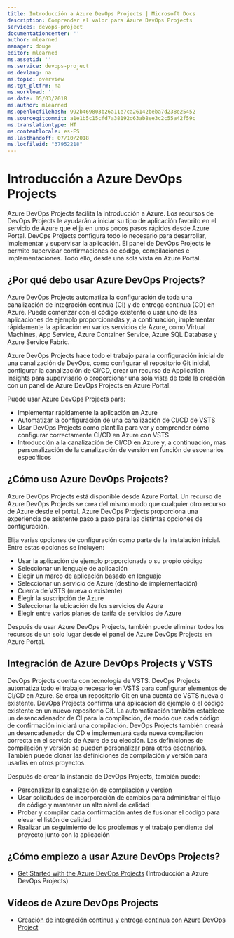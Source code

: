 ```yaml
---
title: Introducción a Azure DevOps Projects | Microsoft Docs
description: Comprender el valor para Azure DevOps Projects
services: devops-project
documentationcenter: ''
author: mlearned
manager: douge
editor: mlearned
ms.assetid: ''
ms.service: devops-project
ms.devlang: na
ms.topic: overview
ms.tgt_pltfrm: na
ms.workload: ''
ms.date: 05/03/2018
ms.author: mlearned
ms.openlocfilehash: 992b469803b26a11e7ca26142beba7d238e25452
ms.sourcegitcommit: a1e1b5c15cfd7a38192d63ab8ee3c2c55a42f59c
ms.translationtype: HT
ms.contentlocale: es-ES
ms.lasthandoff: 07/10/2018
ms.locfileid: "37952218"
---
```

# <a name="overview-of-azure-devops-project"></a>Introducción a Azure DevOps Projects

Azure DevOps Projects facilita la introducción a Azure. Los recursos de DevOps Projects le ayudarán a iniciar su tipo de aplicación favorito en el servicio de Azure que elija en unos pocos pasos rápidos desde Azure Portal. DevOps Projects configura todo lo necesario para desarrollar, implementar y supervisar la aplicación.
El panel de DevOps Projects le permite supervisar confirmaciones de código, compilaciones e implementaciones. Todo ello, desde una sola vista en Azure Portal.

## <a name="why-should-i-use-the-azure-devops-project"></a>¿Por qué debo usar Azure DevOps Projects?

Azure DevOps Projects automatiza la configuración de toda una canalización de integración continua (CI) y de entrega continua (CD) en Azure.  Puede comenzar con el código existente o usar uno de las aplicaciones de ejemplo proporcionadas y, a continuación, implementar rápidamente la aplicación en varios servicios de Azure, como Virtual Machines, App Service, Azure Container Service, Azure SQL Database y Azure Service Fabric.  

Azure DevOps Projects hace todo el trabajo para la configuración inicial de una canalización de DevOps, como configurar el repositorio Git inicial, configurar la canalización de CI/CD, crear un recurso de Application Insights para supervisarlo o proporcionar una sola vista de toda la creación con un panel de Azure DevOps Projects en Azure Portal.

Puede usar Azure DevOps Projects para:

* Implementar rápidamente la aplicación en Azure
* Automatizar la configuración de una canalización de CI/CD de VSTS
* Usar DevOps Projects como plantilla para ver y comprender cómo configurar correctamente CI/CD en Azure con VSTS
* Introducción a la canalización de CI/CD en Azure y, a continuación, más personalización de la canalización de versión en función de escenarios específicos

## <a name="how-do-i-use-the-azure-devops-project"></a>¿Cómo uso Azure DevOps Projects?

Azure DevOps Projects está disponible desde Azure Portal.  Un recurso de Azure DevOps Projects se crea del mismo modo que cualquier otro recurso de Azure desde el portal.  Azure DevOps Projects proporciona una experiencia de asistente paso a paso para las distintas opciones de configuración.  

Elija varias opciones de configuración como parte de la instalación inicial.  Entre estas opciones se incluyen:

* Usar la aplicación de ejemplo proporcionada o su propio código
* Seleccionar un lenguaje de aplicación
* Elegir un marco de aplicación basado en lenguaje
* Seleccionar un servicio de Azure (destino de implementación)
* Cuenta de VSTS (nueva o existente)
* Elegir la suscripción de Azure
* Seleccionar la ubicación de los servicios de Azure
* Elegir entre varios planes de tarifa de servicios de Azure

Después de usar Azure DevOps Projects, también puede eliminar todos los recursos de un solo lugar desde el panel de Azure DevOps Projects en Azure Portal.

## <a name="azure-devops-project-and-vsts-integration"></a>Integración de Azure DevOps Projects y VSTS

DevOps Projects cuenta con tecnología de VSTS.  DevOps Projects automatiza todo el trabajo necesario en VSTS para configurar elementos de CI/CD en Azure.  Se crea un repositorio Git en una cuenta de VSTS nueva o existente.  DevOps Projects confirma una aplicación de ejemplo o el código existente en un nuevo repositorio Git.  La automatización también establece un desencadenador de CI para la compilación, de modo que cada código de confirmación iniciará una compilación.  DevOps Projects también creará un desencadenador de CD e implementará cada nueva compilación correcta en el servicio de Azure de su elección.  Las definiciones de compilación y versión se pueden personalizar para otros escenarios.  También puede clonar las definiciones de compilación y versión para usarlas en otros proyectos.

Después de crear la instancia de DevOps Projects, también puede:

* Personalizar la canalización de compilación y versión
* Usar solicitudes de incorporación de cambios para administrar el flujo de código y mantener un alto nivel de calidad
* Probar y compilar cada confirmación antes de fusionar el código para elevar el listón de calidad
* Realizar un seguimiento de los problemas y el trabajo pendiente del proyecto junto con la aplicación

## <a name="how-do-i-start-using-the-azure-devops-project"></a>¿Cómo empiezo a usar Azure DevOps Projects?

* [Get Started with the Azure DevOps Projects](https://docs.microsoft.com/azure/azure-devops-project-github) (Introducción a Azure DevOps Projects)

## <a name="azure-devops-project-videos"></a>Vídeos de Azure DevOps Projects

* [Creación de integración continua y entrega continua con Azure DevOps Project](https://channel9.msdn.com/Events/Connect/2017/T174/player/)
